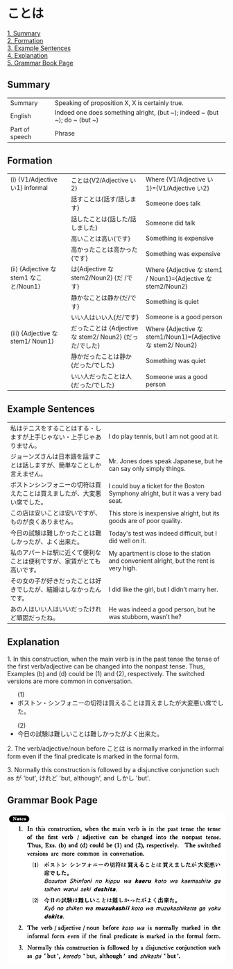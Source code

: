 # ことは

[1. Summary](#summary)<br>
[2. Formation](#formation)<br>
[3. Example Sentences](#example-sentences)<br>
[4. Explanation](#explanation)<br>
[5. Grammar Book Page](#grammar-book-page)<br>


## Summary

<table><tr>   <td>Summary</td>   <td>Speaking of proposition X, X is certainly true.</td></tr><tr>   <td>English</td>   <td>Indeed one does something alright, (but ~); indeed ~ (but ~); do ~ (but ~)</td></tr><tr>   <td>Part of speech</td>   <td>Phrase</td></tr></table>

## Formation

<table class="table"> <tbody><tr class="tr head"> <td class="td"><span class="numbers">(i)</span> <span> <span class="bold">{V1/Adjective い1}    informal</span></span></td> <td class="td"><span class="concept">ことは</span><span>{V2/Adjective い2}</span></td> <td class="td"><span>Where    {V1/Adjective い1}={V1/Adjective い2}</span></td> </tr> <tr class="tr"> <td class="td"><span>&nbsp;</span></td> <td class="td"><span>話す<span class="concept">ことは</span></span><span>{話す/話します}</span></td> <td class="td"><span>Someone    does talk</span></td> </tr> <tr class="tr"> <td class="td"><span>&nbsp;</span></td> <td class="td"><span>話した<span class="concept">ことは</span></span><span>{話した/話しました}</span></td> <td class="td"><span>Someone    did talk</span></td> </tr> <tr class="tr"> <td class="td"><span>&nbsp;</span></td> <td class="td"><span>高い<span class="concept">ことは</span>高い</span><span>(です}</span></td> <td class="td"><span>Something    is expensive</span></td> </tr> <tr class="tr"> <td class="td"><span>&nbsp;</span></td> <td class="td"><span>高かった<span class="concept">ことは</span>高かった</span><span>(です}</span></td> <td class="td"><span>Something    was expensive</span></td> </tr> <tr class="tr head"> <td class="td"><span class="numbers">(ii)</span> <span> <span class="bold">{Adjective な stem1 なこと/Noun<span class="subscript">1</span>}</span></span></td> <td class="td"><span class="concept">は</span><span>{Adjective な stem2/Noun<span class="subscript">2</span>} {だ /です}</span></td> <td class="td"><span>Where    {</span><span>Adjective な    stem1 </span><span>/    Noun<span class="subscript">1</span>}={</span><span>Adjective な    stem2</span><span>/Noun<span class="subscript">2</span>}</span></td> </tr> <tr class="tr"> <td class="td"><span>&nbsp;</span></td> <td class="td"><span>静か<span class="concept">なことは</span>静か</span><span>{だ/です}</span></td> <td class="td"><span>Something    is quiet</span></td> </tr> <tr class="tr"> <td class="td"><span>&nbsp;</span></td> <td class="td"><span class="concept">いい</span><span>人<span class="concept">はいい</span>人</span><span>{だ/です}</span></td> <td class="td"><span>Someone    is a good person</span></td> </tr> <tr class="tr head"> <td class="td"><span class="numbers">(iii)</span> <span> <span class="bold">{Adjective な stem1/   Noun<span class="subscript">1</span>}</span></span></td> <td class="td"><span class="concept">だったことは</span><span> {Adjective な stem2/   Noun<span class="subscript">2</span>} {だった/でした}</span></td> <td class="td"><span>Where    {</span><span>Adjective な    stem1/Noun<span class="subscript">1</span></span><span>}={</span><span>Adjective な stem2/   Noun<span class="subscript">2</span></span><span>}</span></td> </tr> <tr class="tr"> <td class="td"><span>&nbsp;</span></td> <td class="td"><span>静か<span class="concept">だったことは</span>静か</span><span>{だった/でした}</span></td> <td class="td"><span>Something    was quiet</span></td> </tr> <tr class="tr"> <td class="td"><span>&nbsp;</span></td> <td class="td"><span class="concept">いい</span><span>人<span class="concept">だったことは</span>人</span><span>{だった/でした}</span></td> <td class="td"><span>Someone    was a good person</span></td> </tr></tbody></table>

## Example Sentences

<table><tr>   <td>私はテニスをすることはする・しますが上手じゃない・上手じゃありません。</td>   <td>I do play tennis, but I am not good at it.</td></tr><tr>   <td>ジョーンズさんは日本語を話すことは話しますが、簡単なことしか言えません。</td>   <td>Mr. Jones does speak Japanese, but he can say only simply things.</td></tr><tr>   <td>ボストンシンフォニーの切符は買えたことは買えましたが、大変悪い席でした。</td>   <td>I could buy a ticket for the Boston Symphony alright, but it was a very bad seat.</td></tr><tr>   <td>この店は安いことは安いですが、ものが良くありません。</td>   <td>This store is inexpensive alright, but its goods are of poor quality.</td></tr><tr>   <td>今日の試験は難しかったことは難しかったが、よく出来た。</td>   <td>Today's test was indeed difficult, but I did well on it.</td></tr><tr>   <td>私のアパートは駅に近くて便利なことは便利ですが、家賃がとても高いです。</td>   <td>My apartment is close to the station and convenient alright, but the rent is very high.</td></tr><tr>   <td>その女の子が好きだったことは好きでしたが、結婚はしなかったんです。</td>   <td>I did like the girl, but I didn’t marry her.</td></tr><tr>   <td>あの人はいい人はいいだったけれど頑固だったね。</td>   <td>He was indeed a good person, but he was stubborn, wasn’t he?</td></tr></table>

## Explanation

<p>1. In this construction, when the main verb is in the past tense the tense of the first verb/adjective can be changed into the nonpast tense. Thus, Examples (b) and (d) could be (1) and (2), respectively. The switched versions are more common in conversation.</p>  <ul>(1) <li>ボストン・シンフォニーの切符は買える<span class="cloze">ことは</span>買えましたが大変悪い席でした。</li> </ul>  <ul> (2) <li>今日の試験は難しい<span class="cloze">ことは</span>難しかったがよく出来た。</li> </ul>  <p>2. The verb/adjective/noun before <span class="cloze">ことは</span> is normally marked in the informal form even if the final predicate is marked in the formal form.</p>  <p>3. Normally this construction is followed by a disjunctive conjunction such as が 'but', けれど 'but, although', and しかし 'but'.</p>

## Grammar Book Page

![](../img/Basicことは.png)

